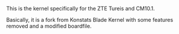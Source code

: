 This is the kernel specifically for the ZTE Tureis and CM10.1.

Basically, it is a fork from Konstats Blade Kernel with some features removed and a modified boardfile. 
